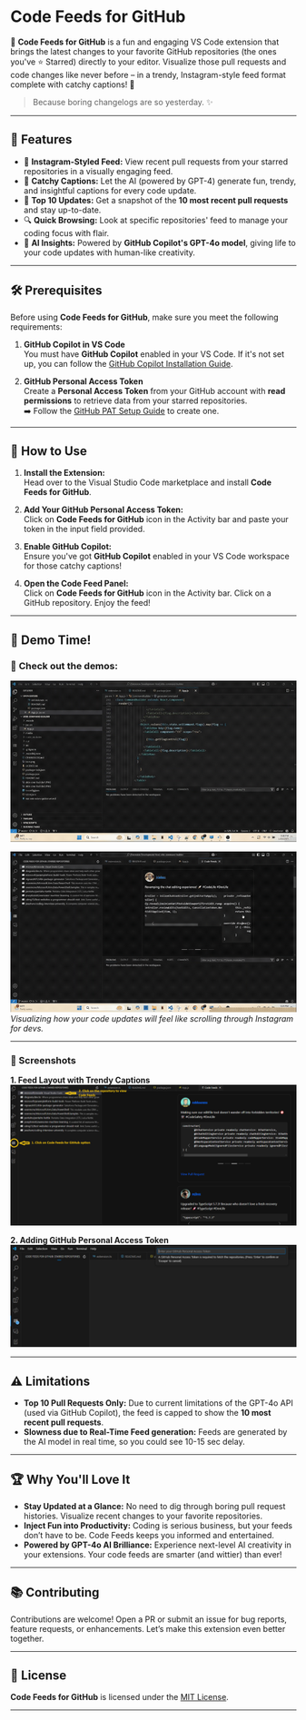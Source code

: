 # Code Feeds for GitHub

🚀 **Code Feeds for GitHub** is a fun and engaging VS Code extension that brings the latest changes to your favorite GitHub repositories (the ones you've ⭐ Starred) directly to your editor. Visualize those pull requests and code changes like never before – in a trendy, Instagram-style feed format complete with catchy captions! 🎉 

> Because boring changelogs are so yesterday. ✨

---

## 🌟 Features

- 📸 **Instagram-Styled Feed:** View recent pull requests from your starred repositories in a visually engaging feed.
- 💬 **Catchy Captions:** Let the AI (powered by GPT-4) generate fun, trendy, and insightful captions for every code update.
- 🔢 **Top 10 Updates:** Get a snapshot of the **10 most recent pull requests** and stay up-to-date.
- 🔍 **Quick Browsing:** Look at specific repositories' feed to manage your coding focus with flair.
- 🚦 **AI Insights:** Powered by **GitHub Copilot's GPT-4o model**, giving life to your code updates with human-like creativity.

---

## 🛠️ Prerequisites

Before using **Code Feeds for GitHub**, make sure you meet the following requirements:

1. **GitHub Copilot in VS Code**  
   You must have **GitHub Copilot** enabled in your VS Code. If it's not set up, you can follow the [GitHub Copilot Installation Guide](https://docs.github.com/copilot/).

2. **GitHub Personal Access Token**  
   Create a **Personal Access Token** from your GitHub account with **read permissions** to retrieve data from your starred repositories.  
   ➡️ Follow the [GitHub PAT Setup Guide](https://docs.github.com/en/authentication/keeping-your-account-and-data-secure/creating-a-personal-access-token) to create one.

---

## 🚀 How to Use

1. **Install the Extension:**  
   Head over to the Visual Studio Code marketplace and install **Code Feeds for GitHub**.

2. **Add Your GitHub Personal Access Token:**  
    Click on **Code Feeds for GitHub** icon in the Activity bar and paste your token in the input field provided.

3. **Enable GitHub Copilot:**  
   Ensure you've got **GitHub Copilot** enabled in your VS Code workspace for those catchy captions!

4. **Open the Code Feed Panel:**  
   Click on **Code Feeds for GitHub** icon in the Activity bar. Click on a GitHub repository. Enjoy the feed!

---

## 📂 Demo Time!

### 🎥 **Check out the demos:**  
![Demo GIF Placeholder](./resources/codefeeds-github-demo1.gif)

![Demo GIF Placeholder](./resources/codefeeds-github-demo2.gif)
_Visualizing how your code updates will feel like scrolling through Instagram for devs._

---

### 📸 Screenshots  

**1. Feed Layout with Trendy Captions**  
![Feed Screenshot Placeholder](./resources/codefeeds-for-github-screen.png)

**2. Adding GitHub Personal Access Token**  
![Settings Screenshot Placeholder](./resources/github-pat-prompt.png)

---

## ⚠️ Limitations

- **Top 10 Pull Requests Only:** Due to current limitations of the GPT-4o API (used via GitHub Copilot), the feed is capped to show the **10 most recent pull requests**.
- **Slowness due to Real-Time Feed generation:** Feeds are generated by the AI model in real time, so you could see 10-15 sec delay.

---

## 🏆 Why You'll Love It

- **Stay Updated at a Glance:** No need to dig through boring pull request histories. Visualize recent changes to your favorite repositories.
- **Inject Fun into Productivity:** Coding is serious business, but your feeds don’t have to be. Code Feeds keeps you informed and entertained.
- **Powered by GPT-4o AI Brilliance:** Experience next-level AI creativity in your extensions. Your code feeds are smarter (and wittier) than ever!

---

## 📚 Contributing

Contributions are welcome! Open a PR or submit an issue for bug reports, feature requests, or enhancements. Let’s make this extension even better together.

---

## 📜 License

**Code Feeds for GitHub** is licensed under the [MIT License](LICENSE.TXT).

---